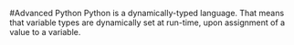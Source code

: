#Advanced Python
Python is a dynamically-typed language. That means that variable types are dynamically set at run-time, upon assignment of a value to a variable.


